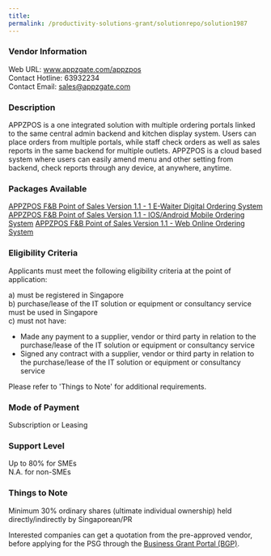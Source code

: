 ```yaml
---
title: 
permalink: /productivity-solutions-grant/solutionrepo/solution1987
---
```


### Vendor Information
Web URL: www.appzgate.com/appzpos <br>Contact Hotline: 63932234 <br>Contact Email: sales@appzgate.com <br>

### Description

APPZPOS is a one integrated solution with multiple ordering portals linked to the same central admin backend and kitchen display system. Users can place orders from multiple portals, while staff check orders as well as sales reports in the same backend for multiple outlets. APPZPOS is a cloud based system where users can easily amend menu and other setting from backend, check reports through any device, at anywhere, anytime.

### Packages Available

<a href='https://www.gobusiness.gov.sg/images/psg/APPZGATE_20200613_Desensitised_Annex_3_Part_1.pdf' target='_blank'>APPZPOS F&B Point of Sales Version 1.1 - 1 E-Waiter Digital Ordering System</a>
<a href='https://www.gobusiness.gov.sg/images/psg/APPZGATE_20200613_Desensitised_Annex_3_Part_2.pdf' target='_blank'>APPZPOS F&B Point of Sales Version 1.1 - IOS/Android Mobile Ordering System</a>
<a href='https://www.gobusiness.gov.sg/images/psg/APPZGATE_20200613_Desensitised_Annex_3_Part_3.pdf' target='_blank'>APPZPOS F&B Point of Sales Version 1.1 - Web Online Ordering System</a>

### Eligibility Criteria

Applicants must meet the following eligibility criteria at the point of application:

a) must be registered in Singapore <br>
b) purchase/lease of the IT solution or equipment or consultancy service must be used in Singapore <br>
c) must not have:
- Made any payment to a supplier, vendor or third party in relation to the purchase/lease of the IT solution or equipment or consultancy service
- Signed any contract with a supplier, vendor or third party in relation to the purchase/lease of the IT solution or equipment or consultancy service

Please refer to 'Things to Note' for additional requirements.

### Mode of Payment
Subscription or Leasing

### Support Level
Up to 80% for SMEs <br>
N.A. for non-SMEs

### Things to Note
Minimum 30% ordinary shares (ultimate individual ownership) held directly/indirectly by Singaporean/PR

Interested companies can get a quotation from the pre-approved vendor, before applying for the PSG through the <a target='_blank' href='https://www.businessgrants.gov.sg/'>Business Grant Portal (BGP)</a>.

